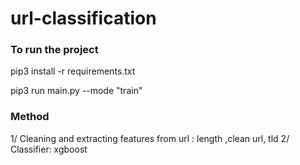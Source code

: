 # url-classification

### To run the project
pip3 install -r requirements.txt

pip3 run main.py --mode "train"


### Method
1/ Cleaning and extracting features from url : length ,clean url, tld
2/ Classifier: xgboost
